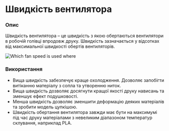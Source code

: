 Швидкість вентилятора
====

### **Опис**

Швидкість вентилятора – це швидкість з якою обертаються вентилятори в робочій голівці впродовж друку. Швидкість зазначається у відсотках від максимальної швидкості обертів вентиляторів.

![Which fan speed is used where](../images/cool_fan_speed.svg)

### **Використання**

* Вища швидкість забезпечує краще охолодження. Дозволяє запобігти витіканню матеріалу з сопла та утворенню ниток.
* Вища швидкість дозволяє досягнути кращої якості друку нависань та зменшує ефект подушковості.
* Менша швидкість дозволяє зменшити деформацію деяких матеріалів та зробити модель цупкішою.
* Швидкість обертання вентилятора завжди має бути на максимумі під час друку матеріалами з невеликим діапазоном температур склування, наприклад PLA.
